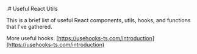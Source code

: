 .# Useful React Utils

This is a brief list of useful React components, utils, hooks, and functions that I've gathered.

More useful hooks:
[https://usehooks-ts.com/introduction](https://usehooks-ts.com/introduction)

